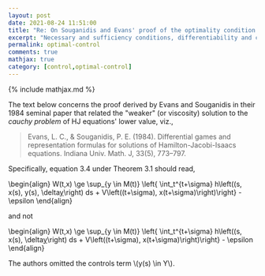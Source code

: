 ```yaml
---
layout: post
date: 2021-08-24 11:51:00
title: "Re: On Souganidis and Evans' proof of the optimality condition for the lower value of the Cauchy problem HJ Equation."
excerpt: "Necessary and sufficiency conditions, differentiability and continuity assumptions, and analytical solutions to optimal control problems."
permalink: optimal-control
comments: true
mathjax: true
category: [control,optimal-control]
---
```

{% include mathjax.md %}


The text below concerns the proof derived by Evans and Souganidis in their 1984 seminal paper that related the "weaker" (or viscosity) solution to the _cauchy problem_ of HJ equations' lower value, viz.,

> Evans, L. C., & Souganidis, P. E. (1984). Differential games and representation formulas for solutions of Hamilton-Jacobi-Isaacs equations. Indiana Univ. Math. J, 33(5), 773–797.

Specifically, equation 3.4 under Theorem 3.1  should read,

\begin{align}
  W(t,x) \ge \sup\_{y \in M(t)} \left{ \int\_t^{t+\sigma} h\left((s, x(s), y(s), \delta[y](s)\right) ds + V\left((t+\sigma), x(t+\sigma)\right)\right} - \epsilon
\end{align}

and not

\begin{align}
  W(t,x) \ge \sup\_{y \in M(t)} \left{ \int\_t^{t+\sigma} h\left((s, x(s), \delta[y](s)\right) ds + V\left((t+\sigma), x(t+\sigma)\right)\right} - \epsilon
\end{align}

The authors omitted the controls term \\(y(s) \in Y\\).  
